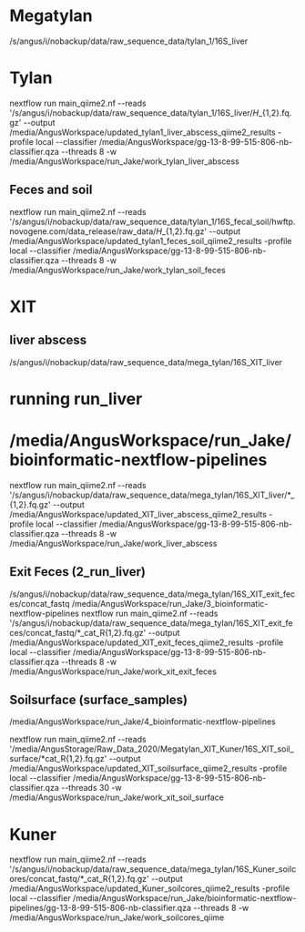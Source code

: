 # Megatylan

/s/angus/i/nobackup/data/raw_sequence_data/tylan_1/16S_liver


# Tylan
nextflow run main_qiime2.nf --reads '/s/angus/i/nobackup/data/raw_sequence_data/tylan_1/16S_liver/*H*_{1,2}.fq.gz' --output /media/AngusWorkspace/updated_tylan1_liver_abscess_qiime2_results -profile local --classifier /media/AngusWorkspace/gg-13-8-99-515-806-nb-classifier.qza --threads 8 -w /media/AngusWorkspace/run_Jake/work_tylan_liver_abscess

## Feces and soil
nextflow run main_qiime2.nf --reads '/s/angus/i/nobackup/data/raw_sequence_data/tylan_1/16S_fecal_soil/hwftp.novogene.com/data_release/raw_data/*H*_{1,2}.fq.gz' --output /media/AngusWorkspace/updated_tylan1_feces_soil_qiime2_results -profile local --classifier /media/AngusWorkspace/gg-13-8-99-515-806-nb-classifier.qza --threads 8 -w /media/AngusWorkspace/run_Jake/work_tylan_soil_feces


# XIT


## liver abscess
/s/angus/i/nobackup/data/raw_sequence_data/mega_tylan/16S_XIT_liver
# running run_liver
# /media/AngusWorkspace/run_Jake/bioinformatic-nextflow-pipelines
nextflow run main_qiime2.nf --reads '/s/angus/i/nobackup/data/raw_sequence_data/mega_tylan/16S_XIT_liver/*_{1,2}.fq.gz' --output /media/AngusWorkspace/updated_XIT_liver_abscess_qiime2_results -profile local --classifier /media/AngusWorkspace/gg-13-8-99-515-806-nb-classifier.qza --threads 8 -w /media/AngusWorkspace/run_Jake/work_liver_abscess


## Exit Feces (2_run_liver)
/s/angus/i/nobackup/data/raw_sequence_data/mega_tylan/16S_XIT_exit_feces/concat_fastq
/media/AngusWorkspace/run_Jake/3_bioinformatic-nextflow-pipelines
nextflow run main_qiime2.nf --reads '/s/angus/i/nobackup/data/raw_sequence_data/mega_tylan/16S_XIT_exit_feces/concat_fastq/*_cat_R{1,2}.fq.gz' --output /media/AngusWorkspace/updated_XIT_exit_feces_qiime2_results -profile local --classifier /media/AngusWorkspace/gg-13-8-99-515-806-nb-classifier.qza --threads 8 -w /media/AngusWorkspace/run_Jake/work_xit_exit_feces



## Soilsurface  (surface_samples)
/media/AngusWorkspace/run_Jake/4_bioinformatic-nextflow-pipelines

nextflow run main_qiime2.nf --reads '/media/AngusStorage/Raw_Data_2020/Megatylan_XIT_Kuner/16S_XIT_soil_surface/*cat_R{1,2}.fq.gz' --output /media/AngusWorkspace/updated_XIT_soilsurface_qiime2_results -profile local --classifier /media/AngusWorkspace/gg-13-8-99-515-806-nb-classifier.qza --threads 30 -w /media/AngusWorkspace/run_Jake/work_xit_soil_surface





# Kuner

nextflow run main_qiime2.nf --reads '/s/angus/i/nobackup/data/raw_sequence_data/mega_tylan/16S_Kuner_soilcores/concat_fastq/*_cat_R{1,2}.fq.gz' --output /media/AngusWorkspace/updated_Kuner_soilcores_qiime2_results -profile local --classifier /media/AngusWorkspace/run_Jake/bioinformatic-nextflow-pipelines/gg-13-8-99-515-806-nb-classifier.qza --threads 8 -w /media/AngusWorkspace/run_Jake/work_soilcores_qiime

